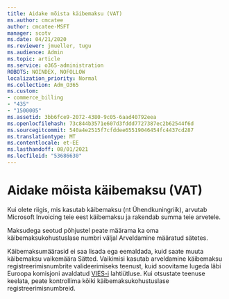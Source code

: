 ```yaml
---
title: Aidake mõista käibemaksu (VAT)
ms.author: cmcatee
author: cmcatee-MSFT
manager: scotv
ms.date: 04/21/2020
ms.reviewer: jmueller, tugu
ms.audience: Admin
ms.topic: article
ms.service: o365-administration
ROBOTS: NOINDEX, NOFOLLOW
localization_priority: Normal
ms.collection: Adm_O365
ms.custom:
- commerce_billing
- "435"
- "1500005"
ms.assetid: 3bb6fce9-2072-4380-9c05-6aad40792eea
ms.openlocfilehash: 73c844b3571e607d3fddd7727387ec2b62544f6d
ms.sourcegitcommit: 540a4e2515f7cfddee65519046454fc4437cd287
ms.translationtype: MT
ms.contentlocale: et-EE
ms.lasthandoff: 08/01/2021
ms.locfileid: "53686630"
---
```

# <a name="help-understanding-value-added-tax-vat"></a>Aidake mõista käibemaksu (VAT)

Kui olete riigis, mis kasutab käibemaksu (nt Ühendkuningriik), arvutab Microsoft Invoicing teie eest käibemaksu ja rakendab summa teie arvetele.
  
Maksudega seotud põhjustel peate määrama ka oma käibemaksukohustuslase numbri väljal Arveldamine määratud sätetes.
  
Käibemaksumäärasid ei saa lisada ega eemaldada, kuid saate muuta käibemaksu vaikemäära Sätted. Vaikimisi kasutab arveldamine käibemaksu registreerimisnumbrite valideerimiseks teenust, kuid soovitame lugeda läbi Euroopa komisjoni avaldatud [VIES-i](https://go.microsoft.com/fwlink/?LinkID=841741) lahtiütluse. Kui otsustate teenuse keelata, peate kontrollima kõiki käibemaksukohustuslase registreerimisnumbreid.